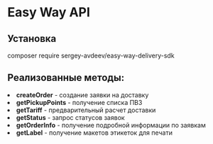 # Easy Way API

## Установка
composer require sergey-avdeev/easy-way-delivery-sdk

## Реализованные методы:

<li><strong>createOrder</strong>     - создание заявки на доставку
<li><strong>getPickupPoints</strong> - получение списка ПВЗ
<li><strong>getTariff</strong>       - предварительный расчет доставки
<li><strong>getStatus</strong>       - запрос статусов заявок
<li><strong>getOrderInfo</strong>    - получение подробной информации по заявкам
<li><strong>getLabel</strong>        - получение макетов этикеток для печати
